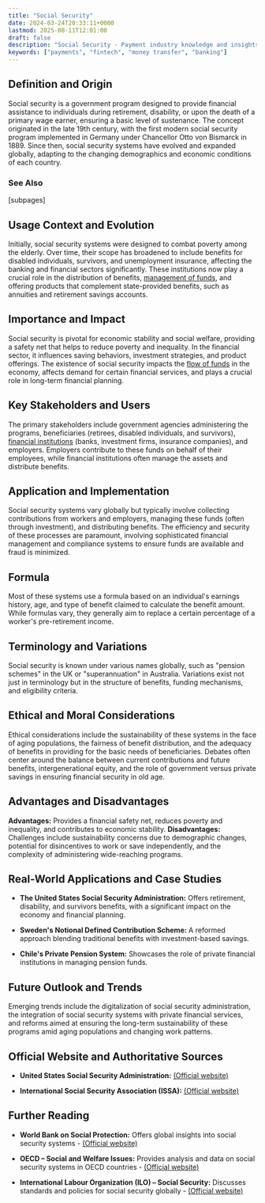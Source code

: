 ```yaml
---
title: "Social Security"
date: 2024-03-24T20:33:11+0000
lastmod: 2025-08-11T12:01:00
draft: false
description: "Social Security - Payment industry knowledge and insights"
keywords: ["payments", "fintech", "money transfer", "banking"]
---
```


## Definition and Origin

Social security is a government program designed to provide financial assistance to individuals during retirement, disability, or upon the death of a primary wage earner, ensuring a basic level of sustenance. The concept originated in the late 19th century, with the first modern social security program implemented in Germany under Chancellor Otto von Bismarck in 1889. Since then, social security systems have evolved and expanded globally, adapting to the changing demographics and economic conditions of each country.

### See Also

[subpages]

## Usage Context and Evolution

Initially, social security systems were designed to combat poverty among the elderly. Over time, their scope has broadened to include benefits for disabled individuals, survivors, and unemployment insurance, affecting the banking and financial sectors significantly. These institutions now play a crucial role in the distribution of benefits, [management of funds](https://faisalkhanllc.xyz/resources/payments-wiki/c/cash-management/), and offering products that complement state-provided benefits, such as annuities and retirement savings accounts.

## Importance and Impact

Social security is pivotal for economic stability and social welfare, providing a safety net that helps to reduce poverty and inequality. In the financial sector, it influences saving behaviors, investment strategies, and product offerings. The existence of social security impacts the [flow of funds](https://faisalkhanllc.xyz/resources/payments-wiki/f/flow-of-funds-fof/) in the economy, affects demand for certain financial services, and plays a crucial role in long-term financial planning.

## Key Stakeholders and Users

The primary stakeholders include government agencies administering the programs, beneficiaries (retirees, disabled individuals, and survivors), [financial institutions](https://faisalkhanllc.xyz/resources/payments-wiki/f/financial-institution-fi/) (banks, investment firms, insurance companies), and employers. Employers contribute to these funds on behalf of their employees, while financial institutions often manage the assets and distribute benefits.

## Application and Implementation

Social security systems vary globally but typically involve collecting contributions from workers and employers, managing these funds (often through investment), and distributing benefits. The efficiency and security of these processes are paramount, involving sophisticated financial management and compliance systems to ensure funds are available and fraud is minimized.

## Formula

Most of these systems use a formula based on an individual's earnings history, age, and type of benefit claimed to calculate the benefit amount. While formulas vary, they generally aim to replace a certain percentage of a worker's pre-retirement income.

## Terminology and Variations

Social security is known under various names globally, such as "pension schemes" in the UK or "superannuation" in Australia. Variations exist not just in terminology but in the structure of benefits, funding mechanisms, and eligibility criteria.

## Ethical and Moral Considerations

Ethical considerations include the sustainability of these systems in the face of aging populations, the fairness of benefit distribution, and the adequacy of benefits in providing for the basic needs of beneficiaries. Debates often center around the balance between current contributions and future benefits, intergenerational equity, and the role of government versus private savings in ensuring financial security in old age.

## Advantages and Disadvantages

**Advantages:** Provides a financial safety net, reduces poverty and inequality, and contributes to economic stability.
**Disadvantages:** Challenges include sustainability concerns due to demographic changes, potential for disincentives to work or save independently, and the complexity of administering wide-reaching programs.

## Real-World Applications and Case Studies

- **The United States Social Security Administration:** Offers retirement, disability, and survivors benefits, with a significant impact on the economy and financial planning.

- **Sweden's Notional Defined Contribution Scheme:** A reformed approach blending traditional benefits with investment-based savings.

- **Chile's Private Pension System:** Showcases the role of private financial institutions in managing pension funds.

## Future Outlook and Trends

Emerging trends include the digitalization of social security administration, the integration of social security systems with private financial services, and reforms aimed at ensuring the long-term sustainability of these programs amid aging populations and changing work patterns.

## Official Website and Authoritative Sources

- **United States Social Security Administration:** [(Official website)](https://www.ssa.gov/)

- **International Social Security Association (ISSA):** [(Official website)](https://www.issa.int/)

## Further Reading

- **World Bank on Social Protection:** Offers global insights into social security systems - [(Official website)](https://www.worldbank.org/en/topic/socialprotection)

- **OECD – Social and Welfare Issues:** Provides analysis and data on social security systems in OECD countries - [(Official website)](https://www.oecd.org/social/)

- **International Labour Organization (ILO) – Social Security:** Discusses standards and policies for social security globally - [(Official website)](https://www.ilo.org/global/topics/social-security/lang--en/index.htm)